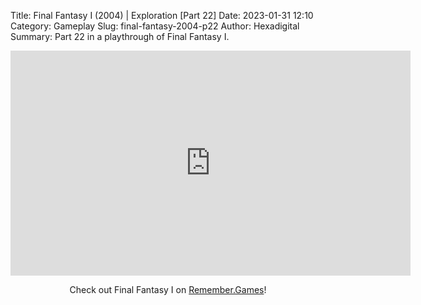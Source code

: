 Title: Final Fantasy I (2004) | Exploration [Part 22]
Date: 2023-01-31 12:10
Category: Gameplay
Slug: final-fantasy-2004-p22
Author: Hexadigital
Summary: Part 22 in a playthrough of Final Fantasy I.

<center><iframe src="https://www.youtube.com/embed/jKh5joCVZ0A?feature=oembed" allow="accelerometer; autoplay; encrypted-media; gyroscope; picture-in-picture" width="640" height="360" frameborder="0"></iframe>

Check out Final Fantasy I on [Remember.Games](https://remember.games/game/6866/final-fantasy-i-ii-dawn-of-souls/)!</center>

